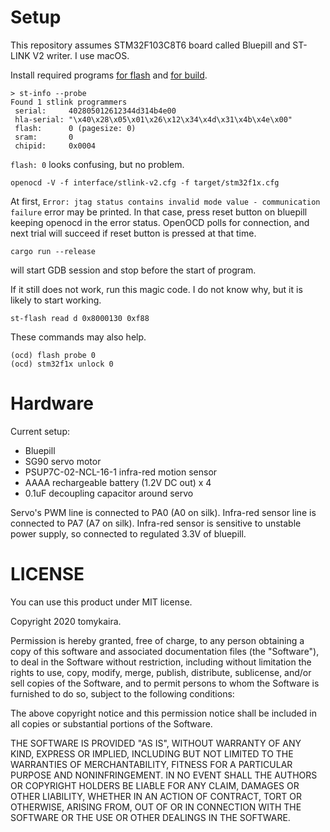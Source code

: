 # Setup

This repository assumes STM32F103C8T6 board called Bluepill and ST-LINK V2 writer.
I use macOS.

Install required programs [for flash](https://alexbirkett.github.io/microcontroller/2019/03/30/flash_bluepill_using_ST_link.html) and [for build](https://github.com/stm32-rs/stm32f1xx-hal).

```
> st-info --probe
Found 1 stlink programmers
 serial:     402805012612344d314b4e00
 hla-serial: "\x40\x28\x05\x01\x26\x12\x34\x4d\x31\x4b\x4e\x00"
 flash:      0 (pagesize: 0)
 sram:       0
 chipid:     0x0004
```

`flash: 0` looks confusing, but no problem.

```
openocd -V -f interface/stlink-v2.cfg -f target/stm32f1x.cfg
```

At first, `Error: jtag status contains invalid mode value - communication failure` error may be printed.
In that case, press reset button on bluepill keeping openocd in the error status.
OpenOCD polls for connection, and next trial will succeed if reset button is pressed at that time.

```
cargo run --release
```

will start GDB session and stop before the start of program.

If it still does not work, run this magic code. I do not know why, but it is likely to start working.

```
st-flash read d 0x8000130 0xf88
```

These commands may also help.

```
(ocd) flash probe 0
(ocd) stm32f1x unlock 0
```

# Hardware

Current setup:

- Bluepill
- SG90 servo motor
- PSUP7C-02-NCL-16-1 infra-red motion sensor
- AAAA rechargeable battery (1.2V DC out) x 4
- 0.1uF decoupling capacitor around servo

Servo's PWM line is connected to PA0 (A0 on silk).
Infra-red sensor line is connected to PA7 (A7 on silk).
Infra-red sensor is sensitive to unstable power supply, so connected to regulated 3.3V of bluepill.

# LICENSE

You can use this product under MIT license.

Copyright 2020 tomykaira.

Permission is hereby granted, free of charge, to any person obtaining a copy of this software and associated documentation files (the "Software"), to deal in the Software without restriction, including without limitation the rights to use, copy, modify, merge, publish, distribute, sublicense, and/or sell copies of the Software, and to permit persons to whom the Software is furnished to do so, subject to the following conditions:

The above copyright notice and this permission notice shall be included in all copies or substantial portions of the Software.

THE SOFTWARE IS PROVIDED "AS IS", WITHOUT WARRANTY OF ANY KIND, EXPRESS OR IMPLIED, INCLUDING BUT NOT LIMITED TO THE WARRANTIES OF MERCHANTABILITY, FITNESS FOR A PARTICULAR PURPOSE AND NONINFRINGEMENT. IN NO EVENT SHALL THE AUTHORS OR COPYRIGHT HOLDERS BE LIABLE FOR ANY CLAIM, DAMAGES OR OTHER LIABILITY, WHETHER IN AN ACTION OF CONTRACT, TORT OR OTHERWISE, ARISING FROM, OUT OF OR IN CONNECTION WITH THE SOFTWARE OR THE USE OR OTHER DEALINGS IN THE SOFTWARE.
